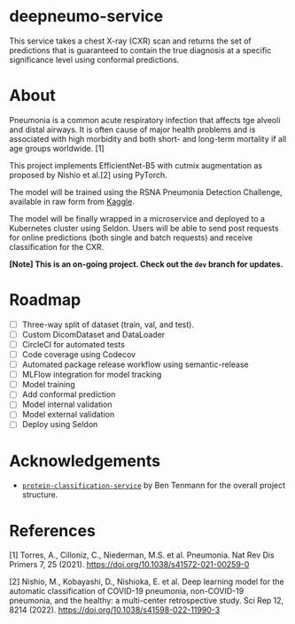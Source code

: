 # deepneumo-service
This service takes a chest X-ray (CXR) scan and returns the set of predictions that is guaranteed to contain the true diagnosis at a specific significance level using conformal predictions.

# About
Pneumonia is a common acute respiratory infection that affects tge alveoli and distal airways. It is often cause of major health problems and is associated with high morbidity and both short- and long-term mortality if all age groups worldwide. [1]

This project implements EfficientNet-B5 with cutmix augmentation as proposed by Nishio et al.[2] using PyTorch.

The model will be trained using the RSNA Pneumonia Detection Challenge, available in raw form from [Kaggle](https://www.kaggle.com/competitions/rsna-pneumonia-detection-challenge/data).

The model will be finally wrapped in a microservice and deployed to a Kubernetes cluster using Seldon. Users will be able to send post requests for online predictions (both single and batch requests) and receive classification for the CXR.

**[Note] This is an on-going project. Check out the `dev` branch for updates.**

# Roadmap
- [ ] Three-way split of dataset (train, val, and test).
- [ ] Custom DicomDataset and DataLoader
- [ ] CircleCI for automated tests
- [ ] Code coverage using Codecov
- [ ] Automated package release workflow using semantic-release
- [ ] MLFlow integration for model tracking
- [ ] Model training
- [ ] Add conformal prediction
- [ ] Model internal validation
- [ ] Model external validation
- [ ] Deploy using Seldon

# Acknowledgements
- [`protein-classification-service`](https://github.com/BenTenmann/protein-classification-service) by Ben Tenmann for the overall project structure.

# References
[1] Torres, A., Cilloniz, C., Niederman, M.S. et al. Pneumonia. Nat Rev Dis Primers 7, 25 (2021). https://doi.org/10.1038/s41572-021-00259-0

[2] Nishio, M., Kobayashi, D., Nishioka, E. et al. Deep learning model for the automatic classification of COVID-19 pneumonia, non-COVID-19 pneumonia, and the healthy: a multi-center retrospective study. Sci Rep 12, 8214 (2022). https://doi.org/10.1038/s41598-022-11990-3
